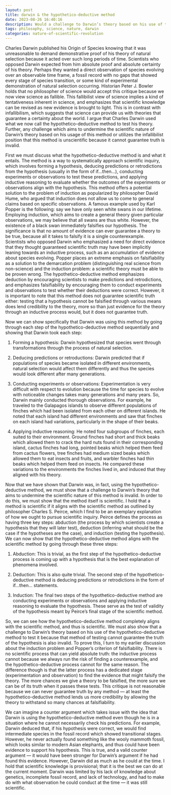 ```yaml
---
layout: post
title: darwin & the hypothetico-deductive method 
date: 2023-08-26 16:40:16
description: Would a challenge to Darwin’s theory based on his use of the hypothetico-deductive method to test it have been a reasonable critique?
tags: philosophy, science, nature, darwin
categories: nature-of-scientific-revolution
---
```


Charles Darwin published his Origin of Species knowing that it was unreasonable to demand demonstrative proof of his theory of natural selection because it acted over such long periods of time. Scientists who opposed Darwin expected from him absolute proof and absolute certainty of his theory. Perhaps they wanted a direct observation of species evolving over an observable time frame, a fossil record with no gaps that showed every stage of species transition, or some kind of experimental demonstration of natural selection occurring. Historian Peter J. Bowler holds that no philosopher of science would accept this critique because we now view science as fallible. This fallibilist view of science implies a kind of tentativeness inherent in science, and emphasizes that scientific knowledge can be revised as new evidence is brought to light. This is in contrast with infallibilism, which suggests that science can provide us with theories that guarantee a certainty about the world. I argue that Charles Darwin used what we now call the hypothetico-deductive method to test his theory. Further, any challenge which aims to undermine the scientific nature of Darwin’s theory based on his usage of this method or utilizes the infallibilist position that this method is unscientific because it cannot guarantee truth is invalid.

First we must discuss what the hypothetico-deductive method is and what it entails. The method is a way to systematically approach scientific inquiry, which involves forming a hypothesis, deducing predictions or retrodictions from the hypothesis (usually in the form of if…then…), conducting experiments or observations to test these predictions, and applying inductive reasoning to evaluate whether the outcomes of the experiments or observations align with the hypothesis. This method offers a potential solution to the problem of induction as popularized by philosopher David Hume, who argued that induction does not allow us to come to general claims based on specific observations. A famous example used by Karl Popper is the following: say we have only seen white swans in our lifetime. Employing induction, which aims to create a general theory given particular observations, we may believe that all swans are thus white. However, the existence of a black swan immediately falsifies our hypothesis. The significance is that no amount of evidence can ever guarantee a theory to be true, because all it takes to falsify it is a single counterexample. Scientists who opposed Darwin who emphasized a need for direct evidence that they thought guaranteed scientific truth may have been implicitly leaning towards an inductive process, such as an accumulation of evidence about species evolving. Popper places an extreme emphasis on falsifiability as a solution to the demarcation problem (distinguishing real science from non-science) and the induction problem: a scientific theory must be able to be proven wrong. The hypothetico-deductive method emphasizes deduction by encouraging scientists to make predictions and retrodictions, and emphasizes falsifiability by encouraging them to conduct experiments and observations to test whether their deductions were correct. However, it is important to note that this method does not guarantee scientific truth either: testing that a hypothesis cannot be falsified through various means does lend credibility to the theory, more so than just evidence for the theory through an inductive process would, but it does not guarantee truth. 

Now we can show specifically that Darwin was using this method by going through each step of the hypothetico-deductive method sequentially and showing that Darwin took each step:

1. Forming a hypothesis: Darwin hypothesized that species went through transformations through the process of natural selection.

2. Deducing predictions or retroductions: Darwin predicted that if populations of species became isolated in different environments, natural selection would affect them differently and thus the species would look different after many generations. 

3. Conducting experiments or observations: Experimentation is very difficult with respect to evolution because the time for species to evolve with noticeable changes takes many generations and many years. So, Darwin mainly conducted thorough observations. For example, he traveled to the Galapagos islands to observe different populations of finches which had been isolated from each other on different islands. He noted that each island had different environments and saw that finches on each island had variations, particularly in the shape of their beaks. 

4. Applying inductive reasoning: He noted four subgroups of finches, each suited to their environment. Ground finches had short and thick beaks which allowed them to crack the hard nuts found in their corresponding island, cactus finches had long, pointed beaks which helped them feed from cactus flowers, tree finches had medium sized beaks which allowed them to eat insects and fruits, and warbler finches had thin beaks which helped them feed on insects. He compared these variations to the environments the finches lived in, and induced that they aligned with his theory.

Now that we have shown that Darwin was, in fact, using the hypothetico-deductive method, we must show that a challenge to Darwin’s theory that aims to undermine the scientific nature of this method is invalid. In order to do this, we must show that the method itself is scientific. I hold that a method is scientific if it aligns with the scientific method as outlined by philosopher Charles S. Peirce, which I find to be an exemplary explanation of how we ought to pursue scientific inquiry. Peirce defines the process as having three key steps: abduction (the process by which scientists create a hypothesis that they will later test), deduction (inferring what should be the case if the hypotheses are the case), and induction (testing the hypothesis). We can now show that the hypothetico-deductive method aligns with the scientific method by going through these three steps:

1. Abduction: This is trivial, as the first step of the hypothetico-deductive process is coming up with a hypothesis that is the best explanation of phenomena involved.

2. Deduction: This is also quite trivial. The second step of the hypothetico-deductive method is deducing predictions or retrodictions in the form of if…then… statements.

3. Induction: The final two steps of the hypothetico-deductive method are conducting experiments or observations and applying inductive reasoning to evaluate the hypothesis. These serve as the test of validity of the hypothesis meant by Peirce’s final stage of the scientific method.

So, we can see how the hypothetico-deductive method completely aligns with the scientific method, and thus is scientific. We must also show that a challenge to Darwin’s theory based on his use of the hypothetico-deductive method to test it because that method of testing cannot guarantee the truth of the hypothesis is also invalid. To prove this, I turn to my earlier discussion about the induction problem and Popper’s criterion of falsifiability. There is no scientific process that can yield absolute truth: the inductive process cannot because we always run the risk of finding a counterexample, and the hypothetico-deductive process cannot for the same reason. The difference though is that the latter process has a dedicated stage (experimentation and observation) to find the evidence that might falsify the theory. The more chances we give a theory to be falsified, the more sure we can be of its truth when it passes these tests. This critique is not reasonable because we can never guarantee truth by any method — at least the hypothetico-deductive method lends us more credibility by allowing the theory to withstand so many chances at falsifiability.

We can imagine a counter argument which takes issue with the idea that Darwin is using the hypothetico-deductive method even though he is in a situation where he cannot necessarily check his predictions. For example, Darwin deduced that, if his hypothesis were correct, we would find intermediate species in the fossil record which showed transitional stages. However, he never actually found something like the wooly mammoth fossil, which looks similar to modern Asian elephants, and thus could have been evidence to support his hypothesis. This is true, and a valid counter argument — it would have been stronger for Darwin’s argument if he had found this evidence. However, Darwin did as much as he could at the time. I hold that scientific knowledge is provisional; that it is the best we can do at the current moment. Darwin was limited by his lack of knowledge about genetics, incomplete fossil record, and lack of technology, and had to make do with what observation he could conduct at the time — it was still scientific.
